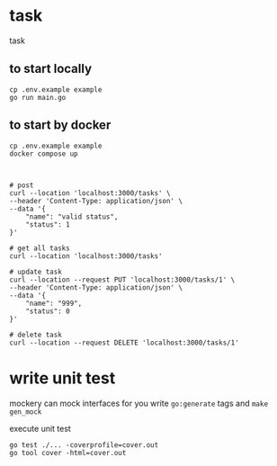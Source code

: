 # task
task

## to start locally 
```
cp .env.example example
go run main.go
```

## to start by docker
```
cp .env.example example
docker compose up



# post
curl --location 'localhost:3000/tasks' \
--header 'Content-Type: application/json' \
--data '{
    "name": "valid status",
    "status": 1
}'

# get all tasks
curl --location 'localhost:3000/tasks'

# update task
curl --location --request PUT 'localhost:3000/tasks/1' \
--header 'Content-Type: application/json' \
--data '{
    "name": "999",
    "status": 0
}'

# delete task
curl --location --request DELETE 'localhost:3000/tasks/1'
```

# write unit test
mockery can mock interfaces for you
write `go:generate` tags and `make gen_mock`

execute unit test
```
go test ./... -coverprofile=cover.out
go tool cover -html=cover.out 
```

